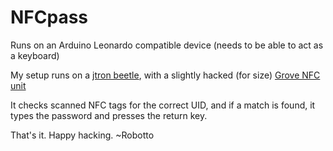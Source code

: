 # NFCpass
Runs on an Arduino Leonardo compatible device (needs to be able to act as a keyboard)

My setup runs on a [jtron beetle](http://www.dfrobot.com/wiki/index.php/Beetle_SKU:DFR0282), with a slightly hacked (for size) [Grove NFC unit](http://www.seeedstudio.com/depot/Grove-NFC-p-1804.html)

It checks scanned NFC tags for the correct UID, and if a match is found, it types the password and presses the return key.

That's it. Happy hacking.
~Robotto
